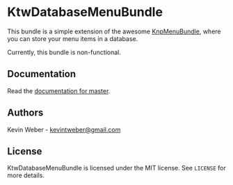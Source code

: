 KtwDatabaseMenuBundle
=====================

This bundle is a simple extension of the awesome
[KnpMenuBundle](https://github.com/KnpLabs/KnpMenuBundle), where you can
store your menu items in a database.

Currently, this bundle is non-functional.

## Documentation

Read the [documentation for master](https://github.com/kevintweber/KtwDatabaseMenuBundle/blob/master/Resources/doc/index.md).

## Authors

Kevin Weber - kevintweber@gmail.com

## License

KtwDatabaseMenuBundle is licensed under the MIT license.  See `LICENSE` for
more details.
